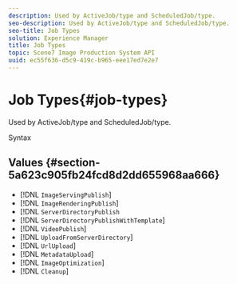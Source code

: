 ```yaml
---
description: Used by ActiveJob/type and ScheduledJob/type.
seo-description: Used by ActiveJob/type and ScheduledJob/type.
seo-title: Job Types
solution: Experience Manager
title: Job Types
topic: Scene7 Image Production System API
uuid: ec55f636-d5c9-419c-b965-eee17ed7e2e7
---
```


# Job Types{#job-types}

Used by ActiveJob/type and ScheduledJob/type.

 Syntax 

## Values {#section-5a623c905fb24fcd8d2dd655968aa666}

* [!DNL `ImageServingPublish`] 
* [!DNL `ImageRenderingPublish`] 
* [!DNL `ServerDirectoryPublish` 
* [!DNL `ServerDirectoryPublishWithTemplate`] 
* [!DNL `VideoPublish`] 
* [!DNL `UploadFromServerDirectory`] 
* [!DNL `UrlUpload`] 
* [!DNL `MetadataUpload`] 
* [!DNL `ImageOptimization`] 
* [!DNL `Cleanup`]

